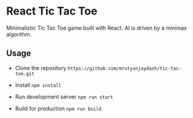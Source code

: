 # React Tic Tac Toe
Minimalistic Tic Tac Toe game built with React. AI is driven by a minimax algorithm.

## Usage

* Clone the repository
`https://github.com/mrutyunjaydash/tic-tac-toe.git`

* Install
`npm install`

* Run development server
`npm run start`

* Build for production
`npm run build`
